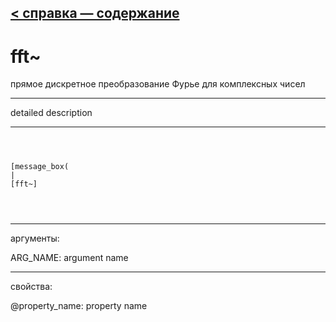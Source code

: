 [< справка — содержание](ceammc_lib.html)
---

# fft~


прямое дискретное преобразование Фурье для комплексных чисел 

---

detailed description
<br>


---


```



[message_box(                                 
|
[fft~]


            
```

---
аргументы:

ARG_NAME: argument name<br>

---
свойства:

@property_name: property name<br>

